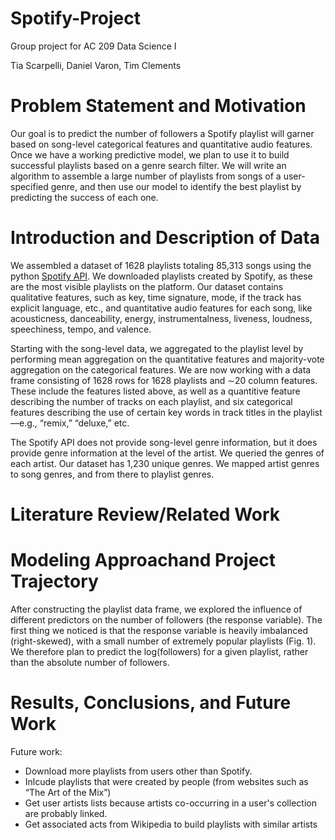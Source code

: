 # Spotify-Project
Group project for AC 209 Data Science I

Tia Scarpelli, Daniel Varon, Tim Clements 

# Problem Statement and Motivation
Our goal is to predict the number of followers a Spotify playlist will garner based on song-level categorical features and quantitative audio features. Once we have a working predictive model, we plan to use it to build successful playlists based on a genre search filter. We will write an algorithm to assemble a large number of playlists from songs of a user-specified genre, and then use our model to identify the best playlist by predicting the success of each one.

# Introduction and Description of Data

We assembled a dataset of 1628 playlists totaling 85,313 songs using the python [Spotify API](https://github.com/plamere/spotipy). We downloaded playlists created by Spotify, as these are the most visible playlists on the platform. Our dataset contains qualitative features, such as key, time signature, mode, if the track has explicit language, etc., and quantitative audio features for each song, like acousticness, danceability, energy, instrumentalness, liveness, loudness, speechiness, tempo, and valence.

Starting with the song-level data, we aggregated to the playlist level by performing mean aggregation on the quantitative features and majority-vote aggregation on the categorical features. We are now working with a data frame consisting of 1628 rows for 1628 playlists and ∼20 column features. These include the features listed above, as well as a quantitive feature describing the number of tracks on each playlist, and six categorical features describing the use of certain key words in track titles in the playlist—e.g., “remix,” “deluxe,” etc.

The Spotify API does not provide song-level genre information, but it does provide genre information at the level of the artist. We queried the genres of each artist. Our dataset has 1,230 unique genres. We mapped artist genres to song genres, and from there to playlist genres. 

# Literature Review/Related Work

# Modeling Approachand Project Trajectory
After constructing the playlist data frame, we explored the influence of different predictors on the number of followers (the response variable). The first thing we noticed is that the response variable is heavily imbalanced (right-skewed), with a small number of extremely popular playlists (Fig. 1). We therefore plan to predict the log(followers) for a given playlist, rather than the absolute number of followers.

# Results, Conclusions, and Future Work

Future work: 
* Download more playlists from users other than Spotify. 
* Inlcude playlists that were created by people (from websites such as “The Art of the Mix”)
* Get user artists lists because artists co-occurring in a user's collection are probably linked. 
* Get associated acts from Wikipedia to build playlists with similar artists 

